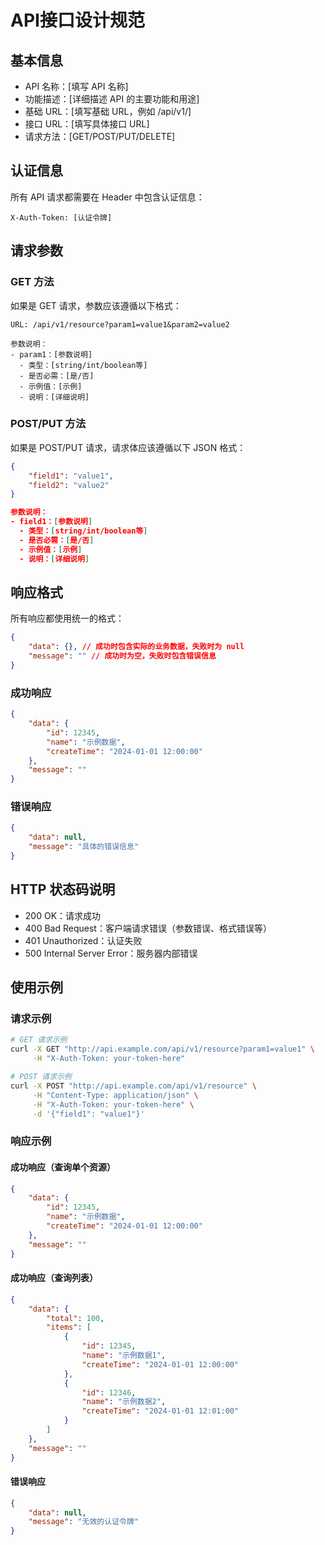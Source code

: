 # API接口设计规范

## 基本信息
- API 名称：[填写 API 名称]
- 功能描述：[详细描述 API 的主要功能和用途]
- 基础 URL：[填写基础 URL，例如 /api/v1/]
- 接口 URL：[填写具体接口 URL]
- 请求方法：[GET/POST/PUT/DELETE]

## 认证信息
所有 API 请求都需要在 Header 中包含认证信息：
```
X-Auth-Token: [认证令牌]
```

## 请求参数
### GET 方法
如果是 GET 请求，参数应该遵循以下格式：
```
URL: /api/v1/resource?param1=value1&param2=value2

参数说明：
- param1：[参数说明]
  - 类型：[string/int/boolean等]
  - 是否必需：[是/否]
  - 示例值：[示例]
  - 说明：[详细说明]
```

### POST/PUT 方法
如果是 POST/PUT 请求，请求体应该遵循以下 JSON 格式：
```json
{
    "field1": "value1",
    "field2": "value2"
}

参数说明：
- field1：[参数说明]
  - 类型：[string/int/boolean等]
  - 是否必需：[是/否]
  - 示例值：[示例]
  - 说明：[详细说明]
```

## 响应格式
所有响应都使用统一的格式：
```json
{
    "data": {}, // 成功时包含实际的业务数据，失败时为 null
    "message": "" // 成功时为空，失败时包含错误信息
}
```

### 成功响应
```json
{
    "data": {
        "id": 12345,
        "name": "示例数据",
        "createTime": "2024-01-01 12:00:00"
    },
    "message": ""
}
```

### 错误响应
```json
{
    "data": null,
    "message": "具体的错误信息"
}
```

## HTTP 状态码说明
- 200 OK：请求成功
- 400 Bad Request：客户端请求错误（参数错误、格式错误等）
- 401 Unauthorized：认证失败
- 500 Internal Server Error：服务器内部错误

## 使用示例
### 请求示例
```bash
# GET 请求示例
curl -X GET "http://api.example.com/api/v1/resource?param1=value1" \
     -H "X-Auth-Token: your-token-here"

# POST 请求示例
curl -X POST "http://api.example.com/api/v1/resource" \
     -H "Content-Type: application/json" \
     -H "X-Auth-Token: your-token-here" \
     -d '{"field1": "value1"}'
```

### 响应示例
#### 成功响应（查询单个资源）
```json
{
    "data": {
        "id": 12345,
        "name": "示例数据",
        "createTime": "2024-01-01 12:00:00"
    },
    "message": ""
}
```

#### 成功响应（查询列表）
```json
{
    "data": {
        "total": 100,
        "items": [
            {
                "id": 12345,
                "name": "示例数据1",
                "createTime": "2024-01-01 12:00:00"
            },
            {
                "id": 12346,
                "name": "示例数据2",
                "createTime": "2024-01-01 12:01:00"
            }
        ]
    },
    "message": ""
}
```

#### 错误响应
```json
{
    "data": null,
    "message": "无效的认证令牌"
}
```
